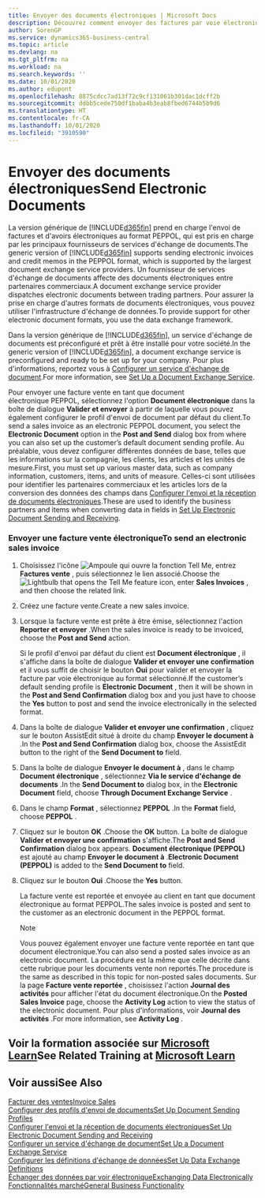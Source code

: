 ```yaml
---
title: Envoyer des documents électroniques | Microsoft Docs
description: Découvrez comment envoyer des factures par voie électronique.
author: SorenGP
ms.service: dynamics365-business-central
ms.topic: article
ms.devlang: na
ms.tgt_pltfrm: na
ms.workload: na
ms.search.keywords: ''
ms.date: 10/01/2020
ms.author: edupont
ms.openlocfilehash: 8875cdcc7ad13f72c9cf131061b301dac1dcff2b
ms.sourcegitcommit: ddbb5cede750df1baba4b3eab8fbed6744b5b9d6
ms.translationtype: HT
ms.contentlocale: fr-CA
ms.lasthandoff: 10/01/2020
ms.locfileid: "3910590"
---
```

# <a name="send-electronic-documents"></a><span data-ttu-id="e6e50-103">Envoyer des documents électroniques</span><span class="sxs-lookup"><span data-stu-id="e6e50-103">Send Electronic Documents</span></span>
<span data-ttu-id="e6e50-104">La version générique de [!INCLUDE[d365fin](includes/d365fin_md.md)] prend en charge l'envoi de factures et d'avoirs électroniques au format PEPPOL, qui est pris en charge par les principaux fournisseurs de services d'échange de documents.</span><span class="sxs-lookup"><span data-stu-id="e6e50-104">The generic version of [!INCLUDE[d365fin](includes/d365fin_md.md)] supports sending electronic invoices and credit memos in the PEPPOL format, which is supported by the largest document exchange service providers.</span></span> <span data-ttu-id="e6e50-105">Un fournisseur de services d'échange de documents affecte des documents électroniques entre partenaires commerciaux.</span><span class="sxs-lookup"><span data-stu-id="e6e50-105">A document exchange service provider dispatches electronic documents between trading partners.</span></span> <span data-ttu-id="e6e50-106">Pour assurer la prise en charge d'autres formats de documents électroniques, vous pouvez utiliser l'infrastructure d'échange de données.</span><span class="sxs-lookup"><span data-stu-id="e6e50-106">To provide support for other electronic document formats, you use the data exchange framework.</span></span>  

 <span data-ttu-id="e6e50-107">Dans la version générique de [!INCLUDE[d365fin](includes/d365fin_md.md)], un service d'échange de documents est préconfiguré et prêt à être installé pour votre société.</span><span class="sxs-lookup"><span data-stu-id="e6e50-107">In the generic version of [!INCLUDE[d365fin](includes/d365fin_md.md)], a document exchange service is preconfigured and ready to be set up for your company.</span></span> <span data-ttu-id="e6e50-108">Pour plus d'informations, reportez vous à [Configurer un service d'échange de document](across-how-to-set-up-a-document-exchange-service.md).</span><span class="sxs-lookup"><span data-stu-id="e6e50-108">For more information, see [Set Up a Document Exchange Service](across-how-to-set-up-a-document-exchange-service.md).</span></span>  

 <span data-ttu-id="e6e50-109">Pour envoyer une facture vente en tant que document électronique PEPPOL, sélectionnez l'option **Document électronique** dans la boîte de dialogue **Valider et envoyer** à partir de laquelle vous pouvez également configurer le profil d'envoi de document par défaut du client.</span><span class="sxs-lookup"><span data-stu-id="e6e50-109">To send a sales invoice as an electronic PEPPOL document, you select the **Electronic Document** option in the **Post and Send** dialog box from where you can also set up the customer’s default document sending profile.</span></span> <span data-ttu-id="e6e50-110">Au préalable, vous devez configurer différentes données de base, telles que les informations sur la compagnie, les clients, les articles et les unités de mesure.</span><span class="sxs-lookup"><span data-stu-id="e6e50-110">First, you must set up various master data, such as company information, customers, items, and units of measure.</span></span> <span data-ttu-id="e6e50-111">Celles-ci sont utilisées pour identifier les partenaires commerciaux et les articles lors de la conversion des données des champs dans [Configurer l'envoi et la réception de documents électroniques](across-how-to-set-up-electronic-document-sending-and-receiving.md).</span><span class="sxs-lookup"><span data-stu-id="e6e50-111">These are used to identify the business partners and items when converting data in fields in [Set Up Electronic Document Sending and Receiving](across-how-to-set-up-electronic-document-sending-and-receiving.md).</span></span>  

### <a name="to-send-an-electronic-sales-invoice"></a><span data-ttu-id="e6e50-112">Envoyer une facture vente électronique</span><span class="sxs-lookup"><span data-stu-id="e6e50-112">To send an electronic sales invoice</span></span>  

1.  <span data-ttu-id="e6e50-113">Choisissez l'icône ![Ampoule qui ouvre la fonction Tell Me](media/ui-search/search_small.png "Dites-moi ce que vous voulez faire"), entrez **Factures vente** , puis sélectionnez le lien associé.</span><span class="sxs-lookup"><span data-stu-id="e6e50-113">Choose the ![Lightbulb that opens the Tell Me feature](media/ui-search/search_small.png "Tell me what you want to do") icon, enter **Sales Invoices** , and then choose the related link.</span></span>  

2.  <span data-ttu-id="e6e50-114">Créez une facture vente.</span><span class="sxs-lookup"><span data-stu-id="e6e50-114">Create a new sales invoice.</span></span>  

3.  <span data-ttu-id="e6e50-115">Lorsque la facture vente est prête à être émise, sélectionnez l'action **Reporter et envoyer** .</span><span class="sxs-lookup"><span data-stu-id="e6e50-115">When the sales invoice is ready to be invoiced, choose the **Post and Send** action.</span></span>  

     <span data-ttu-id="e6e50-116">Si le profil d'envoi par défaut du client est **Document électronique** , il s'affiche dans la boîte de dialogue **Valider et envoyer une confirmation** et il vous suffit de choisir le bouton **Oui** pour valider et envoyer la facture par voie électronique au format sélectionné.</span><span class="sxs-lookup"><span data-stu-id="e6e50-116">If the customer’s default sending profile is **Electronic Document** , then it will be shown in the **Post and Send Confirmation** dialog box and you just have to choose the **Yes** button to post and send the invoice electronically in the selected format.</span></span>  

4.  <span data-ttu-id="e6e50-117">Dans la boîte de dialogue **Valider et envoyer une confirmation** , cliquez sur le bouton AssistEdit situé à droite du champ **Envoyer le document à** .</span><span class="sxs-lookup"><span data-stu-id="e6e50-117">In the **Post and Send Confirmation** dialog box, choose the AssistEdit button to the right of the **Send Document to** field.</span></span>  

5.  <span data-ttu-id="e6e50-118">Dans la boîte de dialogue **Envoyer le document à** , dans le champ **Document électronique** , sélectionnez **Via le service d'échange de documents** .</span><span class="sxs-lookup"><span data-stu-id="e6e50-118">In the **Send Document to** dialog box, in the **Electronic Document** field, choose **Through Document Exchange Service** .</span></span>  

6.  <span data-ttu-id="e6e50-119">Dans le champ **Format** , sélectionnez **PEPPOL** .</span><span class="sxs-lookup"><span data-stu-id="e6e50-119">In the **Format** field, choose **PEPPOL** .</span></span>  

7.  <span data-ttu-id="e6e50-120">Cliquez sur le bouton **OK** .</span><span class="sxs-lookup"><span data-stu-id="e6e50-120">Choose the **OK** button.</span></span> <span data-ttu-id="e6e50-121">La boîte de dialogue **Valider et envoyer une confirmation** s'affiche.</span><span class="sxs-lookup"><span data-stu-id="e6e50-121">The **Post and Send Confirmation** dialog box appears.</span></span> <span data-ttu-id="e6e50-122">**Document électronique (PEPPOL)** est ajouté au champ **Envoyer le document à** .</span><span class="sxs-lookup"><span data-stu-id="e6e50-122">**Electronic Document (PEPPOL)** is added to the **Send Document to** field.</span></span>  

8.  <span data-ttu-id="e6e50-123">Cliquez sur le bouton **Oui** .</span><span class="sxs-lookup"><span data-stu-id="e6e50-123">Choose the **Yes** button.</span></span>  

     <span data-ttu-id="e6e50-124">La facture vente est reportée et envoyée au client en tant que document électronique au format PEPPOL.</span><span class="sxs-lookup"><span data-stu-id="e6e50-124">The sales invoice is posted and sent to the customer as an electronic document in the PEPPOL format.</span></span>  

    > [!NOTE]  
    >  <span data-ttu-id="e6e50-125">Vous pouvez également envoyer une facture vente reportée en tant que document électronique.</span><span class="sxs-lookup"><span data-stu-id="e6e50-125">You can also send a posted sales invoice as an electronic document.</span></span> <span data-ttu-id="e6e50-126">La procédure est la même que celle décrite dans cette rubrique pour les documents vente non reportés.</span><span class="sxs-lookup"><span data-stu-id="e6e50-126">The procedure is the same as described in this topic for non-posted sales documents.</span></span> <span data-ttu-id="e6e50-127">Sur la page **Facture vente reportée** , choisissez l'action **Journal des activités** pour afficher l'état du document électronique.</span><span class="sxs-lookup"><span data-stu-id="e6e50-127">On the **Posted Sales Invoice** page, choose the **Activity Log** action to view the status of the electronic document.</span></span> <span data-ttu-id="e6e50-128">Pour plus d'informations, voir **Journal des activités** .</span><span class="sxs-lookup"><span data-stu-id="e6e50-128">For more information, see **Activity Log** .</span></span>  

## <a name="see-related-training-at-microsoft-learn"></a><span data-ttu-id="e6e50-129">Voir la formation associée sur [Microsoft Learn](/learn/modules/electronic-documents-dynamics-365-business-central/index)</span><span class="sxs-lookup"><span data-stu-id="e6e50-129">See Related Training at [Microsoft Learn](/learn/modules/electronic-documents-dynamics-365-business-central/index)</span></span>

## <a name="see-also"></a><span data-ttu-id="e6e50-130">Voir aussi</span><span class="sxs-lookup"><span data-stu-id="e6e50-130">See Also</span></span>  
[<span data-ttu-id="e6e50-131">Facturer des ventes</span><span class="sxs-lookup"><span data-stu-id="e6e50-131">Invoice Sales</span></span>](sales-how-invoice-sales.md)  
[<span data-ttu-id="e6e50-132">Configurer des profils d'envoi de documents</span><span class="sxs-lookup"><span data-stu-id="e6e50-132">Set Up Document Sending Profiles</span></span>](sales-how-setup-document-send-profiles.md)  
[<span data-ttu-id="e6e50-133">Configurer l'envoi et la réception de documents électroniques</span><span class="sxs-lookup"><span data-stu-id="e6e50-133">Set Up Electronic Document Sending and Receiving</span></span>](across-how-to-set-up-electronic-document-sending-and-receiving.md)  
[<span data-ttu-id="e6e50-134">Configurer un service d'échange de document</span><span class="sxs-lookup"><span data-stu-id="e6e50-134">Set Up a Document Exchange Service</span></span>](across-how-to-set-up-a-document-exchange-service.md)  
[<span data-ttu-id="e6e50-135">Configurer les définitions d'échange de données</span><span class="sxs-lookup"><span data-stu-id="e6e50-135">Set Up Data Exchange Definitions</span></span>](across-how-to-set-up-data-exchange-definitions.md)  
[<span data-ttu-id="e6e50-136">Échanger des données par voir électronique</span><span class="sxs-lookup"><span data-stu-id="e6e50-136">Exchanging Data Electronically</span></span>](across-data-exchange.md)  
[<span data-ttu-id="e6e50-137">Fonctionnalités marché</span><span class="sxs-lookup"><span data-stu-id="e6e50-137">General Business Functionality</span></span>](ui-across-business-areas.md)  
